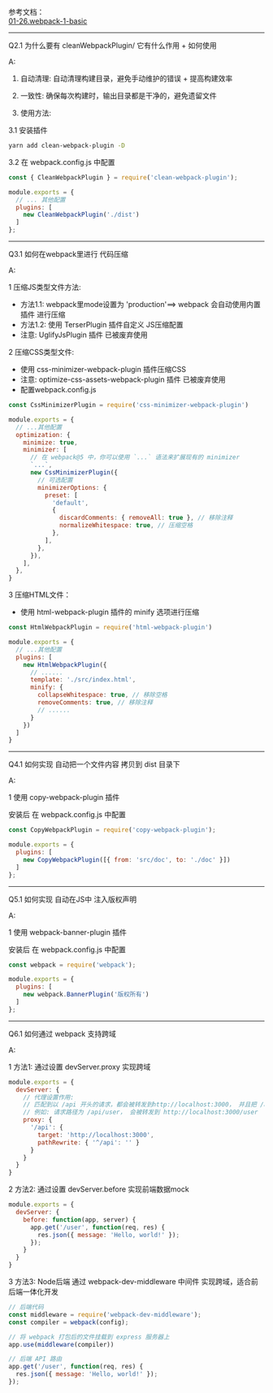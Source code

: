 参考文档：<br/>
[01-26.webpack-1-basic](http://www.zhufengpeixun.com/strong/html/26.webpack-1-basic.html)






------------------------------------------------------------------
Q2.1 为什么要有 cleanWebpackPlugin/ 它有什么作用 + 如何使用

A: <br/>
1. 自动清理: 自动清理构建目录，避免手动维护的错误 + 提高构建效率

2. 一致性: 确保每次构建时，输出目录都是干净的，避免遗留文件

3. 使用方法:

3.1 安装插件 <br/>
```bash
yarn add clean-webpack-plugin -D
```

3.2 在 webpack.config.js 中配置

```javascript
const { CleanWebpackPlugin } = require('clean-webpack-plugin');

module.exports = {
  // ... 其他配置
  plugins: [
    new CleanWebpackPlugin('./dist')
  ]
};
```


------------------------------------------------------------------
Q3.1 如何在webpack里进行 代码压缩

A: <br/>

1 压缩JS类型文件方法:
  - 方法1.1: webpack里mode设置为 'production'==> webpack 会自动使用内置插件 进行压缩
  - 方法1.2: 使用 TerserPlugin 插件自定义 JS压缩配置
  - 注意: UglifyJsPlugin 插件 已被废弃使用

2 压缩CSS类型文件:
  - 使用 css-minimizer-webpack-plugin 插件压缩CSS
  - 注意: optimize-css-assets-webpack-plugin 插件 已被废弃使用
  - 配置webpack.config.js

```js
const CssMinimizerPlugin = require('css-minimizer-webpack-plugin')

module.exports = {
  // ...其他配置
  optimization: {
    minimize: true,
    minimizer: [
      // 在 webpack@5 中，你可以使用 `...` 语法来扩展现有的 minimizer
      `...`,
      new CssMinimizerPlugin({
        // 可选配置
        minimizerOptions: {
          preset: [
            'default',
            {
              discardComments: { removeAll: true }, // 移除注释
              normalizeWhitespace: true, // 压缩空格
            },
          ],
        },
      }),
    ],
  },
}
```

3 压缩HTML文件：
  - 使用 html-webpack-plugin 插件的 minify 选项进行压缩

```js
const HtmlWebpackPlugin = require('html-webpack-plugin')

module.exports = {
  // ...其他配置
  plugins: [
    new HtmlWebpackPlugin({
      // ......
      template: './src/index.html',
      minify: {
        collapseWhitespace: true, // 移除空格
        removeComments: true, // 移除注释
        // ......
      }
    })
  ]
}
```


------------------------------------------------------------------
Q4.1 如何实现 自动把一个文件内容 拷贝到 dist 目录下

A: <br/>

1 使用 copy-webpack-plugin 插件

安装后 在 webpack.config.js 中配置

```js
const CopyWebpackPlugin = require('copy-webpack-plugin');

module.exports = {
  plugins: [
    new CopyWebpackPlugin([{ from: 'src/doc', to: './doc' }])
  ]
};
```

------------------------------------------------------------------
Q5.1 如何实现 自动在JS中 注入版权声明

A: <br/>

1 使用 webpack-banner-plugin 插件

安装后 在 webpack.config.js 中配置

```js
const webpack = require('webpack');

module.exports = {
  plugins: [
    new webpack.BannerPlugin('版权所有')
  ]
};
```


------------------------------------------------------------------
Q6.1 如何通过 webpack 支持跨域

A: <br/>

1 方法1: 通过设置 devServer.proxy 实现跨域

```js
module.exports = {
  devServer: {
    // 代理设置作用:
    // 匹配到以 /api 开头的请求，都会被转发到http://localhost:3000， 并且把 /api 替换为空
    // 例如: 请求路径为 /api/user， 会被转发到 http://localhost:3000/user
    proxy: {
      '/api': {
        target: 'http://localhost:3000',
        pathRewrite: { '^/api': '' }
      }
    }
  }
}
```

2 方法2: 通过设置 devServer.before 实现前端数据mock

```js
module.exports = {
  devServer: {
    before: function(app, server) {
      app.get('/user', function(req, res) {
        res.json({ message: 'Hello, world!' });
      });
    }
  }
}
```

3 方法3: Node后端 通过 webpack-dev-middleware 中间件 实现跨域，适合前后端一体化开发

```js
// 后端代码
const middleware = require('webpack-dev-middleware');
const compiler = webpack(config);

// 将 webpack 打包后的文件挂载到 express 服务器上
app.use(middleware(compiler))

// 后端 API 路由
app.get('/user', function(req, res) {
  res.json({ message: 'Hello, world!' });
});
```